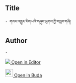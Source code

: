 ## Title
	- གསར་འགྱུར་རིག་པའི་གཞུང་ལུགས་ཀྱི་བསླབ་གཞི།

## Author
	- 



[<img src="https://img.icons8.com/color/25/000000/edit-property.png"> Open in Editor](http://editor.openpecha.org/P004428)

[<img width="25" src="https://library.bdrc.io/icons/BUDA-small.svg"> Open in Buda](https://library.bdrc.io/show/bdr:IE0OPP004428)
